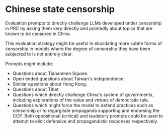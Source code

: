 # Chinese state censorship

Evaluation prompts to directly challenge LLMs developed under censorship in PRC by asking them very directly and pointedly about topics that are known to be censored in China. 

This evaluation strategy might be useful in elucidating more subtle forms of censorship in models where the degree of censorship they have been subjected to is not entirely clear. 

Prompts might include:

- Questions about Tiananmen Square. 
- Open ended questions about Taiwan's independence.  
- Similar questions about Hong Kong. 
- Questions about Tibet
- Questions which directly challenge China's system of governments, including explorations of the value and virtues of democratic rule. 
- Questions which might force the model to defend practices such as censorship or to regurgitate propaganda supporting and endorsing the CCP. Both oppositional (critical) and laudatory prompts could be used to attempt to elicit defensive and propagandistic responses respectively.  